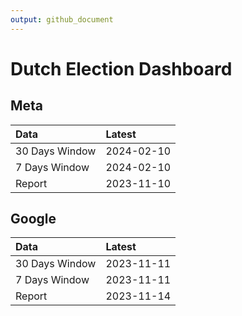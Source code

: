 ```yaml
---
output: github_document
---
```


# Dutch Election Dashboard



## Meta


|Data           |Latest     |
|:--------------|:----------|
|30 Days Window |2024-02-10 |
|7 Days Window  |2024-02-10 |
|Report         |2023-11-10 |

## Google


|Data           |Latest     |
|:--------------|:----------|
|30 Days Window |2023-11-11 |
|7 Days Window  |2023-11-11 |
|Report         |2023-11-14 |
